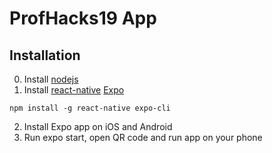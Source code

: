 # ProfHacks19 App

## Installation
0. Install [nodejs](https://nodejs.org)
1. Install [react-native](https://facebook.github.io/react-native/) [Expo](https://expo.io/)
```
npm install -g react-native expo-cli
```
2. Install Expo app on iOS and Android
3. Run expo start, open QR code and run app on your phone
